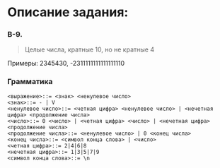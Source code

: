 # Описание задания:
   ### В-9.
   
   >Целые числа, кратные 10, но не кратные 4
   
   Примеры: 2345430, -2311111111111111110
   
   ### Грамматика

    <выражение>::= <знак> <ненулевое число>
    <знак>::= - | V
    <ненулевое число>::= <четная цифра> <ненулевое число> | <нечетная цифра> <продолжение числа>
    <число>::= 0 <число> | <четная цифра> <число> | <нечетная цифра> <продолжение числа>
    <продолжение числа>::= <ненулевое число> | 0 <конец числа>
    <конец числа>::= <символ конца слова> | <число>
    <четная цифра>::= 2|4|6|8
    <нечетная цифра>::= 1|3|5|7|9
    <символ конца слова>::= \n